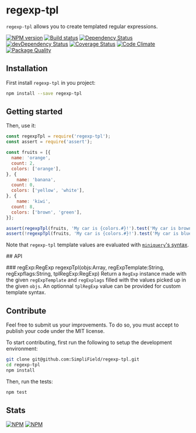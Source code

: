 # regexp-tpl

`regexp-tpl` allows you to create templated regular expressions.

[![NPM version](https://badge.fury.io/js/regexp-tpl.svg)](https://npmjs.org/package/regexp-tpl)
[![Build status](https://secure.travis-ci.org/SimpliField/regexp-tpl.svg)](https://travis-ci.org/SimpliField/regexp-tpl)
[![Dependency Status](https://david-dm.org/SimpliField/regexp-tpl.svg)](https://david-dm.org/SimpliField/regexp-tpl)
[![devDependency Status](https://david-dm.org/SimpliField/regexp-tpl/dev-status.svg)](https://david-dm.org/SimpliField/regexp-tpl#info=devDependencies)
[![Coverage Status](https://coveralls.io/repos/SimpliField/regexp-tpl/badge.svg?branch=master)](https://coveralls.io/r/SimpliField/regexp-tpl?branch=master)
[![Code Climate](https://codeclimate.com/github/SimpliField/regexp-tpl.svg)](https://codeclimate.com/github/SimpliField/regexp-tpl)
[![Package Quality](http://npm.packagequality.com/badge/regexp-tpl.png)](http://packagequality.com/#?package=regexp-tpl)

## Installation

First install `regexp-tpl` in you project:
```sh
npm install --save regexp-tpl
```

## Getting started

Then, use it:

```js
const regexpTpl = require('regexp-tpl');
const assert = require('assert');

const fruits = [{
  name: 'orange',
  count: 2,
  colors: ['orange'],
}, {
	name: 'banana',
  count: 0,
  colors: ['yellow', 'white'],
}, {
	name: 'kiwi',
  count: 8,
  colors: ['brown', 'green'],
}];

assert(regexpTpl(fruits, 'My car is {colors.#}!').test('My car is brown!'));
assert(!regexpTpl(fruits, 'My car is {colors.#}!').test('My car is blue!'));
```

Note that `regexp-tpl` template values are evaluated with
 [`miniquery`'s syntax](https://github.com/SimpliField/miniquery).


## API

### regExp:RegExp regexpTpl(objs:Array, regExpTemplate:String, regExpflags:String, tplRegExp:RegExp)
Return a `RegExp` instance made with the given `regExpTemplate` and `regExplags`
 filled with the values picked up in the given `objs`. An optionnal `tplRegExp`
 value can be provided for custom template syntax.

## Contribute

Feel free to submit us your improvements. To do so, you must accept to publish
 your code under the MIT license.

To start contributing, first run the following to setup the development
 environment:
```sh
git clone git@github.com:SimpliField/regexp-tpl.git
cd regexp-tpl
npm install
```

Then, run the tests:
```sh
npm test
```

## Stats
[![NPM](https://nodei.co/npm/regexp-tpl.png?downloads=true&stars=true)](https://nodei.co/npm/regexp-tpl/)
[![NPM](https://nodei.co/npm-dl/regexp-tpl.png)](https://nodei.co/npm/regexp-tpl/)
